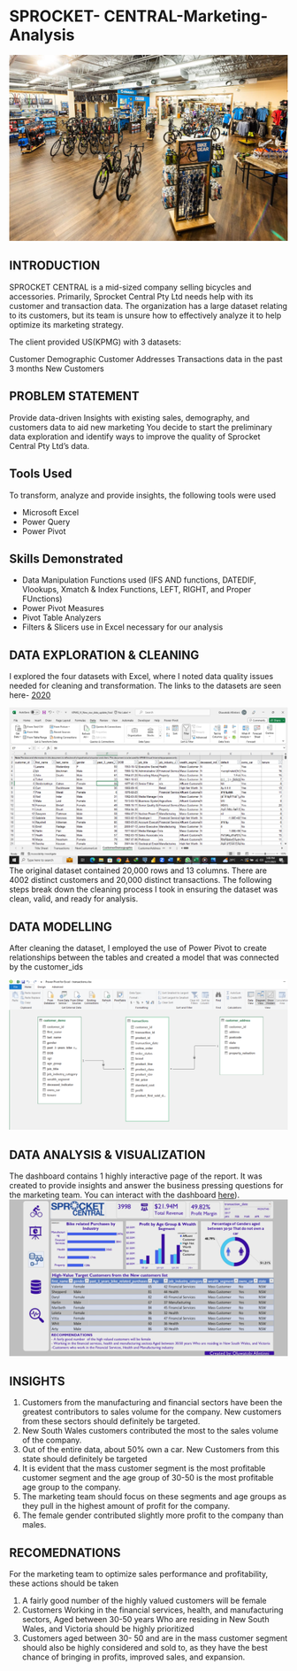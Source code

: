 # SPROCKET- CENTRAL-Marketing-Analysis
![](Sprocket.jpg)

## INTRODUCTION
SPROCKET CENTRAL is a mid-sized company selling bicycles and accessories.  Primarily, Sprocket Central Pty Ltd needs help with its customer and transaction data. 
The organization has a large dataset relating to its customers, but its team is unsure how to effectively analyze it to help optimize its marketing strategy. 

The client provided US(KPMG) with 3 datasets:

Customer Demographic 
Customer Addresses
Transactions data in the past 3 months
New Customers

## PROBLEM STATEMENT
Provide data-driven Insights with existing sales, demography, and customers data to aid new marketing 
You decide to start the preliminary data exploration and identify ways to improve the quality of Sprocket Central Pty Ltd’s data.

## Tools Used
To transform, analyze and provide insights, the following tools were used

- Microsoft Excel
- Power Query
- Power Pivot

## Skills Demonstrated
- Data Manipulation
Functions used (IFS AND functions, DATEDIF, Vlookups, Xmatch & Index Functions, LEFT, RIGHT, and Proper FUnctions)
- Power Pivot Measures
- Pivot Table Analyzers
- Filters & Slicers use in Excel necessary for our analysis

## DATA EXPLORATION & CLEANING
I explored the four datasets with Excel, where I noted data quality issues needed for cleaning and transformation. 
The links to the datasets are seen here- [2020]([https://https://www.kaggle.com/datasets/adriandiazny/sprocket-central-mock-data)

![](dirty_data.png)
The original dataset contained 20,000 rows and 13 columns. There are 4002 distinct customers and 20,000 distinct transactions. 
The following steps break down the cleaning process I took in ensuring the dataset was clean, valid, and ready for analysis.

## DATA MODELLING 
After cleaning the dataset, I employed the use of Power Pivot to create relationships between the tables and created a model that
was connected by the customer_ids

![](model.png)

## DATA ANALYSIS & VISUALIZATION
The dashboard contains 1 highly interactive page of the report. It was created to provide insights and answer the business pressing questions for the marketing team. 
You can interact with the dashboard [here](https://conquers-my.sharepoint.com/:x:/g/personal/toby_conquers_onmicrosoft_com/ESh62gwe9b5CmwRIfc7uqhkB5N1a4rqq0p8CGBKE6urtCA?e=2ATlDX)).
![](Sprocket_dashboard.jpg)

## INSIGHTS
1. Customers from the manufacturing and financial sectors have been the greatest contributors to sales volume for the company. New customers from these sectors should definitely be targeted.
2. New South Wales customers contributed the most to the sales volume of the company.
3. Out of the entire data, about 50% own a car. New Customers from this state should definitely be targeted
4. It is evident that the mass customer segment is the most profitable customer segment and the age group of 30-50 is the most profitable age group to the company.
5. The marketing team should focus on these segments and age groups as they pull in the highest amount of profit for the company.
6. The female gender contributed slightly more profit to the company than males. 

## RECOMEDNATIONS 
For the marketing team to optimize sales performance and profitability, these actions should be taken
1. A fairly good number of the highly valued customers will be female
2. Customers Working in the financial services, health, and manufacturing sectors,  Aged between 30-50 years Who are residing in New South Wales, and Victoria
   should be highly prioritized
3. Customers aged between 30- 50 and are in the mass customer segment should also be highly considered and sold to, as they have the best chance of bringing
   in profits, improved sales, and expansion.
   
